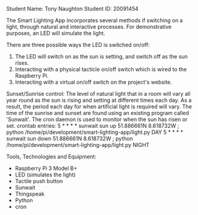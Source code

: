 Student Name: Tony Naughton
Student ID: 20091454

The Smart Lighting App incorporates several methods if switching on a light, through natural and interactive processes.
For demonstrative purposes, an LED will simulate the light.

There are three possible ways the LED is switched on/off:
1. The LED will switch on as the sun is setting, and switch off as the sun rises.
2. Interacting with a physical tacticle on/off switch which is wired to the Raspberry Pi.
3. Interacting with a virtual on/off switch on the project's website.

Sunset/Sunrise control:
The level of natural light that in a room will vary all year round as the sun is rising and setting at different times each day.
As a result, the period each day for when artificial light is required will vary.
The time of the sunrise and sunset are found using an existing program called 'Sunwait'.
The cron daemon is used to monitor when the sun has risen or set.
crontab entries:
5 * * * * sunwait sun up 51.886661N 8.618732W ; python /home/pi/development/smart-lighting-app/light.py DAY
5 * * * * sunwait sun down 51.886661N 8.618732W ; python /home/pi/development/smart-lighting-app/light.py NIGHT

Tools, Technologies and Equipment:

- Raspberry Pi 3 Model B+
- LED (simulates the light)
- Tactile push button
- Sunwait
- Thingspeak
- Python
- cron
